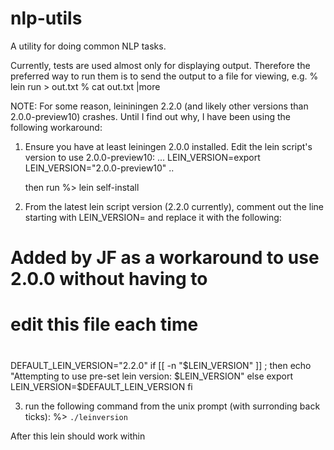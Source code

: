 # nlp-utils

A utility for doing common NLP tasks.

Currently, tests are used almost only for displaying output. Therefore the preferred way to run them is
to send the output to a file for viewing, e.g. 
% lein run > out.txt
% cat out.txt |more

NOTE: For some reason, leininingen 2.2.0 (and likely other versions than 2.0.0-preview10) crashes. Until I find out
why, I have been using the following  workaround:

1) Ensure you have at least leiningen 2.0.0 installed. Edit the lein script's version to use 2.0.0-preview10:
   ...
   LEIN_VERSION=export LEIN_VERSION="2.0.0-preview10"
   ..

   then run 
   %> lein self-install

2) From the latest lein script version (2.2.0 currently), comment out the line starting with LEIN_VERSION= 
and replace it with the following:


# Added by JF as a workaround to use 2.0.0 without having to 
# edit this file each time
#
DEFAULT_LEIN_VERSION="2.2.0"
if [[ -n "$LEIN_VERSION" ]] ; then
    echo "Attempting to use pre-set lein version: $LEIN_VERSION"
else
    export LEIN_VERSION=$DEFAULT_LEIN_VERSION
fi

3) run the following command from the unix prompt (with surronding back ticks):
%> `./leinversion`

After this lein should work within 



